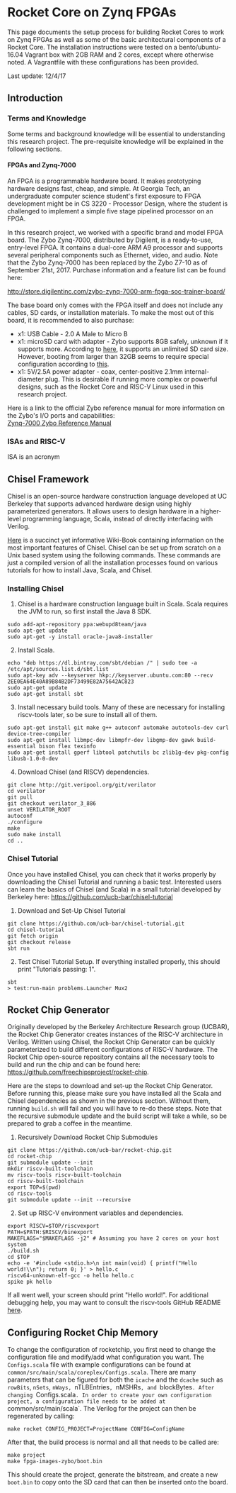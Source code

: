 # Rocket Core on Zynq FPGAs

This page documents the setup process for building Rocket Cores to work on Zynq FPGAs as well as some of the basic architectural components of a Rocket Core. The installation instructions were tested on a bento/ubuntu-16.04 Vagrant box with 2GB RAM and 2 cores, except where otherwise noted. A Vagrantfile with these configurations has been provided.

Last update: 12/4/17

## Introduction

### Terms and Knowledge
Some terms and background knowledge will be essential to understanding this research project. The pre-requisite knowledge will be explained in the following sections.

#### FPGAs and Zynq-7000
An FPGA is a programmable hardware board. It makes prototyping hardware designs fast, cheap, and simple. At Georgia Tech, an undergraduate computer science student's first exposure to FPGA development might be in CS 3220 - Processor Design, where the student is challenged to implement a simple five stage pipelined processor on an FPGA.

In this research project, we worked with a specific brand and model FPGA board. The Zybo Zynq-7000, distributed by Digilent, is a ready-to-use, entry-level FPGA. It contains a dual-core ARM A9 processor and supports several peripheral components such as Ethernet, video, and audio. Note that the Zybo Zynq-7000 has been replaced by the Zybo Z7-10 as of September 21st, 2017. Purchase information and a feature list can be found here:

<a href="http://store.digilentinc.com/zybo-zynq-7000-arm-fpga-soc-trainer-board/" target="_blank">http://store.digilentinc.com/zybo-zynq-7000-arm-fpga-soc-trainer-board/</a>

The base board only comes with the FPGA itself and does not include any cables, SD cards, or installation materials. To make the most out of this board, it is recommended to also purchase:

<ul>
    <li>x1: USB Cable - 2.0 A Male to Micro B</li>
    <li>x1: microSD card with adapter - Zybo supports 8GB safely, unknown if it supports more. According to <a href="https://www.xilinx.com/support/answers/50991.html" target="_blank">here</a>, it supports an unlimited SD card size. However, booting from larger than 32GB seems to require special configuration according to <a href="https://forums.xilinx.com/t5/Zynq-All-Programmable-SoC/Booting-Zynq-from-a-64GB-SD-Card/td-p/555049" target="_blank">this</a>.</li>
    <li>x1: 5V/2.5A power adapter - coax, center-positive 2.1mm internal-diameter plug. This is desirable if running more complex or powerful designs, such as the Rocket Core and RISC-V Linux used in this research project.</li>
</ul>

Here is a link to the official Zybo reference manual for more information on the Zybo's I/O ports and capabilities:<br>
<a href="https://reference.digilentinc.com/_media/zybo:zybo_rm.pdf" target="_blank">Zynq-7000 Zybo Reference Manual</a>

### ISAs and RISC-V
ISA is an acronym


## Chisel Framework

Chisel is an open-source hardware construction language developed at UC Berkeley that supports advanced hardware design using highly parameterized generators. It allows users to design hardware in a higher-level programming language, Scala, instead of directly interfacing with Verilog.

<a href="https://github.com/ucb-bar/chisel-tutorial/wiki" target="_blank">Here</a> is a succinct yet informative Wiki-Book containing information on the most important features of Chisel. Chisel can be set up from scratch on a Unix based system using the following commands. These commands are just a compiled version of all the installation processes found on various tutorials for how to install Java, Scala, and Chisel.

### Installing Chisel
1. Chisel is a hardware construction language built in Scala. Scala requires the JVM to run, so first install the Java 8 SDK.
```
sudo add-apt-repository ppa:webupd8team/java
sudo apt-get update
sudo apt-get -y install oracle-java8-installer
```

2. Install Scala.
```
echo "deb https://dl.bintray.com/sbt/debian /" | sudo tee -a /etc/apt/sources.list.d/sbt.list
sudo apt-key adv --keyserver hkp://keyserver.ubuntu.com:80 --recv 2EE0EA64E40A89B84B2DF73499E82A75642AC823
sudo apt-get update
sudo apt-get install sbt
```

3. Install necessary build tools. Many of these are necessary for installing riscv-tools later, so be sure to install all of them.
```
sudo apt-get install git make g++ autoconf automake autotools-dev curl device-tree-compiler
sudo apt-get install libmpc-dev libmpfr-dev libgmp-dev gawk build-essential bison flex texinfo
sudo apt-get install gperf libtool patchutils bc zlib1g-dev pkg-config libusb-1.0-0-dev
```

4. Download Chisel (and RISCV) dependencies.
```
git clone http://git.veripool.org/git/verilator
cd verilator
git pull
git checkout verilator_3_886
unset VERILATOR_ROOT
autoconf
./configure
make
sudo make install
cd ..
```

### Chisel Tutorial
Once you have installed Chisel, you can check that it works properly by downloading the Chisel Tutorial and running a basic test.
Interested users can learn the basics of Chisel (and Scala) in a small tutorial developed by Berkeley here:
https://github.com/ucb-bar/chisel-tutorial

1. Download and Set-Up Chisel Tutorial
```
git clone https://github.com/ucb-bar/chisel-tutorial.git
cd chisel-tutorial
git fetch origin
git checkout release
sbt run
```

2. Test Chisel Tutorial Setup. If everything installed properly, this should print "Tutorials passing: 1".
```
sbt
> test:run-main problems.Launcher Mux2
```

## Rocket Chip Generator
Originally developed by the Berkeley Architecture Research group (UCBAR), the Rocket Chip Generator creates instances of the RISC-V architecture in Verilog. Written using Chisel, the Rocket Chip Generator can be quickly parameterized to build different configurations of RISC-V hardware. The Rocket Chip open-source repository contains all the necessary tools to build and run the chip and can be found here: https://github.com/freechipsproject/rocket-chip.

Here are the steps to download and set-up the Rocket Chip Generator. Before running this, please make sure you have installed all the Scala and Chisel dependencies as shown in the previous section. Without them, running `build.sh` will fail and you will have to re-do these steps. Note that the recursive submodule update and the build script will take a while, so be prepared to grab a coffee in the meantime.

1. Recursively Download Rocket Chip Submodules
```
git clone https://github.com/ucb-bar/rocket-chip.git
cd rocket-chip
git submodule update --init
mkdir riscv-built-toolchain
mv riscv-tools riscv-built-toolchain
cd riscv-built-toolchain
export TOP=$(pwd)
cd riscv-tools
git submodule update --init --recursive
```

2. Set up RISC-V environment variables and dependencies.
```
export RISCV=$TOP/riscvexport
PATH=$PATH:$RISCV/binexport
MAKEFLAGS="$MAKEFLAGS -j2" # Assuming you have 2 cores on your host system
./build.sh
cd $TOP
echo -e '#include <stdio.h>\n int main(void) { printf("Hello world!\\n"); return 0; }' > hello.c
riscv64-unknown-elf-gcc -o hello hello.c
spike pk hello
```

If all went well, your screen should print "Hello world!". For additional debugging help, you may want to consult the riscv-tools GitHub README <a href="https://github.com/riscv/riscv-tools/tree/aca8ec71a3ad9adfc988bdf75306ffe70cbc12e5" target="_blank">here</a>.

## Configuring Rocket Chip Memory
To change the configuration of rocketchip, you first need to change the configuration file and modify/add what configuration you want. The `Configs.scala` file with example configurations can be found at `common/src/main/scala/coreplex/Configs.scala`. There are many parameters that can be figured for both the `icache` and the `dcache` such as `rowBits`, `nSets`, `nWays, `nTLBEntries`, `nMSHRs`, and `blockBytes`. After changing `Configs.scala`. In order to create your own configuration project, a configuration file needs to be added at `common/src/main/scala`. The Verilog for the project can then be regenerated by calling:

```
make rocket CONFIG_PROJECT=ProjectName CONFIG=ConfigName
```

After that, the build process is normal and all that needs to be called are:

```
make project
make fpga-images-zybo/boot.bin
```

This should create the project, generate the bitstream, and create a new `boot.bin` to copy onto the SD card that can then be inserted onto the board.

